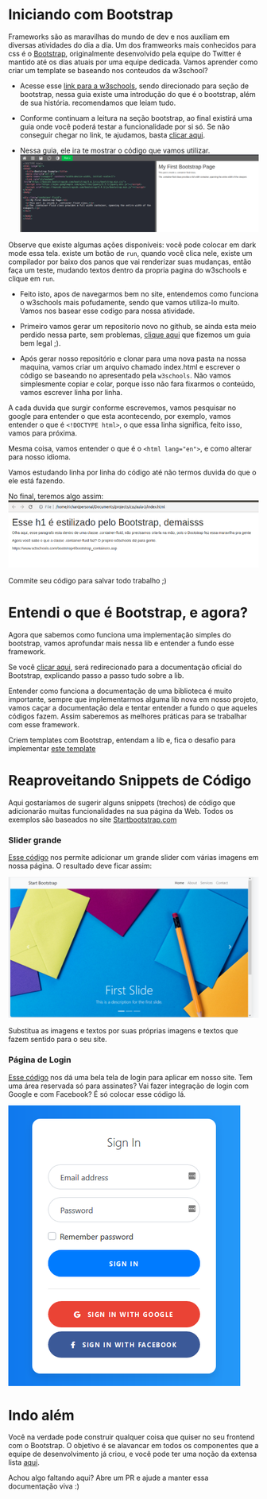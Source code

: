 # Iniciando com Bootstrap

Frameworks são as maravilhas do mundo de dev e nos auxiliam em diversas atividades do dia a dia. Um dos framweorks mais conhecidos para css é o [Bootstrap](https://getbootstrap.com/), originalmente desenvolvido pela equipe do Twitter é mantido até os dias atuais por uma equipe dedicada. Vamos aprender como criar um template se baseando nos conteudos da w3school?

* Acesse esse [link para a w3schools](https://www.w3schools.com/bootstrap/), sendo direcionado para seção de bootstrap, nessa guia existe uma introdução do que é o bootstrap,  além de sua história. recomendamos que leiam tudo.

* Conforme continuam a leitura na seção bootstrap, ao final existirá uma guia onde você poderá testar a funcionalidade por si só. Se não conseguir chegar no link, te ajudamos, basta [clicar aqui](https://www.w3schools.com/bootstrap/tryit.asp?filename=trybs_gs_container-fluid&stacked=h).


* Nessa guia, ele ira te mostrar o código que vamos utilizar.
![](../imagens/w3schools/bootstrap.png)

Observe que existe algumas ações disponíveis: você pode colocar em dark mode essa tela. existe um botão de `run`, quando você clica nele, existe um compilador por baixo dos panos que vai renderizar suas mudanças, então faça um teste, mudando textos dentro da propria pagina do w3schools e clique em `run`.

* Feito isto, apos de navegarmos bem no site, entendemos como funciona o w3schools mais pofudamente, sendo que vamos utiliza-lo muito. Vamos nos basear esse codigo para nossa atividade.

* Primeiro vamos gerar um repositorio novo no github, se ainda esta meio perdido nessa parte, sem problemas, [clique aqui](./github.md) que fizemos um guia bem legal ;). 

* Após gerar nosso repositório e clonar para uma nova pasta na nossa maquina, vamos criar um arquivo chamado index.html e escrever o código se baseando no apresentado pela `w3schools`. Não vamos simplesmente copiar e colar, porque isso não fara fixarmos o conteúdo, vamos escrever linha por linha.

A cada duvida que surgir conforme escrevemos, vamos pesquisar no google para entender o que esta acontecendo, por exemplo, vamos entender o que é `<!DOCTYPE html>`, o que essa linha significa, feito isso, vamos para próxima. 

Mesma coisa, vamos entender o que é o `<html lang="en">`, e como alterar para nosso idioma.

Vamos estudando linha por linha do código até não termos duvida do que o ele está fazendo.

No final, teremos algo assim:
![](../imagens/w3schools/index.png)

Commite seu código para salvar todo trabalho ;)


# Entendi o que é Bootstrap, e agora?

Agora que sabemos como funciona uma implementação simples do bootstrap, vamos aprofundar mais nessa lib e entender a fundo esse framework.

Se você [clicar aqui](https://getbootstrap.com/docs/3.4/getting-started/), será redirecionado para a documentação oficial do Bootstrap, explicando passo a passo tudo sobre a lib.

Entender como funciona a documentação de uma biblioteca é muito importante, sempre que implementarmos alguma lib nova em nosso projeto, vamos caçar a documentação dela e tentar entender a fundo o que aqueles códigos fazem. Assim saberemos as melhores práticas para se trabalhar com esse framework.

Criem templates com Bootstrap, entendam a lib e, fica o desafio para implementar [este  template](https://richardpassos01.github.io/aula-template-bootstrap/)

# Reaproveitando Snippets de Código

Aqui gostaríamos de sugerir alguns snippets (trechos) de código que adicionarão muitas funcionalidades na sua página da Web. Todos os exemplos são baseados no site [Startbootstrap.com](https://startbootstrap.com/snippets/)

### Slider grande

[Esse código](https://startbootstrap.com/snippets/full-slider/) nos permite adicionar um grande slider com várias imagens em nossa página. O resultado deve ficar assim:

![](../imagens/bootstrap/slider.png)

Substitua as imagens e textos por suas próprias imagens e textos que fazem sentido para o seu site.

### Página de Login

[Esse código](https://startbootstrap.com/snippets/login/) nos dá uma bela tela de login para aplicar em nosso site. Tem uma área reservada só para assinates? Vai fazer integração de login com Google e com Facebook? É só colocar esse código lá.

![](../imagens/bootstrap/loginpage.png)

# Indo além

Você na verdade pode construir qualquer coisa que quiser no seu frontend com o Bootstrap. O objetivo é se alavancar em todos os componentes que a equipe de desenvolvimento já criou, e você pode ter uma noção da extensa lista [aqui](https://getbootstrap.com/docs/4.5/components/alerts/).

Achou algo faltando aqui? Abre um PR e ajude a manter essa documentação viva :)


